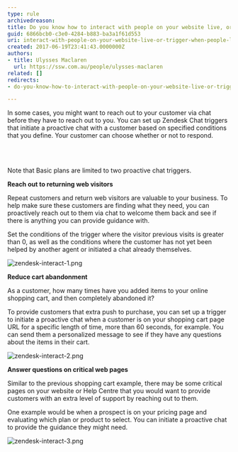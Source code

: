 ```yaml
---
type: rule
archivedreason: 
title: Do you know how to interact with people on your website live, or trigger when people land on certain pages?
guid: 6866bcb0-c3e0-4284-b883-ba3a1f61d553
uri: interact-with-people-on-your-website-live-or-trigger-when-people-land-on-certain-pages
created: 2017-06-19T23:41:43.0000000Z
authors:
- title: Ulysses Maclaren
  url: https://ssw.com.au/people/ulysses-maclaren
related: []
redirects:
- do-you-know-how-to-interact-with-people-on-your-website-live-or-trigger-when-people-land-on-certain-pages

---
```



<p class="ssw15-rteElement-P">In some cases, you might want to reach out to your customer via chat before they have to reach out to you. You can set up Zendesk Chat&#160;triggers that initiate a proactive chat with a customer based on specified conditions that you define. Your customer can choose whether or not to respond.​<br></p>
<br><excerpt class='endintro'></excerpt><br>
<p class="ssw15-rteElement-P">Note that Basic plans are limited to two proactive chat triggers. <br></p><p>
   <strong>Reach out to returning web visitors</strong></p><p>Repeat customers and return web visitors are valuable to your business. To help make sure these customers are finding what they need, you can proactively reach out to them via chat to welcome them back and see if there is anything you can provide guidance with. <br></p><p>Set the conditions of the trigger where the visitor previous visits is greater than 0, as well as the conditions where the customer has not yet been helped by another agent or initiated a chat already themselves.</p><dl class="image"><dt><img src="/PublishingImages/zendesk-interact-1.png" alt="zendesk-interact-1.png" /></dt></dl><p>
   <strong>Reduce cart abandonment </strong></p><p>As a customer, how many times have you added items to your online shopping cart, and then completely abandoned it? <br></p><p>To provide customers that extra push to purchase, you can set up a trigger to initiate a proactive chat when a customer is on your shopping cart page URL for a specific length of time, more than 60 seconds, for example. You can send them a personalized message to see if they have any questions about the items in their cart. <br></p><dl class="image"><dt><img src="/PublishingImages/zendesk-interact-2.png" alt="zendesk-interact-2.png" /></dt></dl><p>
   <strong>Answer questions on critical web pages </strong></p><p>Similar to the previous shopping cart example, there may be some critical pages on your website or Help Centre that you would want to provide customers with an extra level of support by reaching out to them. <br></p><p>One example would be when a prospect is on your pricing page and evaluating which plan or product to select. You can initiate a proactive chat to provide the guidance they might need.</p><dl class="image"><dt><img src="/PublishingImages/zendesk-interact-3.png" alt="zendesk-interact-3.png" /><br></dt></dl>


